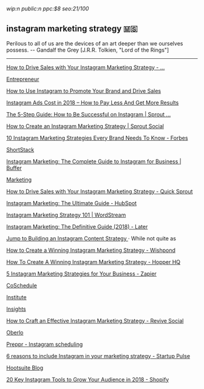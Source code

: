 ###### wip:n public:n ppc:$8 seo:21/100

## instagram marketing strategy :montserrat:

Perilous to all of us are the devices of an art deeper than we ourselves
possess.
		-- Gandalf the Grey [J.R.R. Tolkien, "Lord of the Rings"]


----------


[      How to Drive Sales with Your Instagram Marketing Strategy - ... ](https://www.quicksprout.com/2018/06/25/how-to-drive-sales-with-your-instagram-marketing-strategy/)

[      Entrepreneur](http://www.entrepreneur.com/article/280964)

[      How to Use Instagram to Promote Your Brand and Drive Sales ](https://neilpatel.com/blog/drive-sales-with-instagram/)

[      Instagram Ads Cost in 2018 – How to Pay Less And Get More Results ](https://karolakarlson.com/instagram-ads-cost-and-bidding/)

[      The 5-Step Guide: How to Be Successful on Instagram | Sprout ... ](https://sproutsocial.com/insights/how-to-be-successful-on-instagram/)

[How to Create an Instagram Marketing Strategy | Sprout Social ](http://sproutsocial.com/insights/instagram-marketing-strategy-guide/amp/)

[10 Instagram Marketing Strategies Every Brand Needs To Know - Forbes ](http://www.forbes.com/sites/jaysondemers/2015/12/11/10-instagram-marketing-strategies-every-brand-needs-to-know/amp/)

[ShortStack ](http://www.shortstack.com/blog/instagram-marketing-strategies-small-business/)

[Instagram Marketing: The Complete Guide to Instagram for Business | Buffer ](http://buffer.com/instagram-marketing)

[Marketing ](http://www.lyfemarketing.com/blog/instagram-marketing-strategy/)

[How to Drive Sales with Your Instagram Marketing Strategy - Quick Sprout ](http://www.quicksprout.com/2018/06/25/how-to-drive-sales-with-your-instagram-marketing-strategy/)

[Instagram Marketing: The Ultimate Guide - HubSpot ](http://www.hubspot.com/instagram-marketing)

[Instagram Marketing Strategy 101 | WordStream ](http://www.wordstream.com/blog/ws/2018/08/09/instagram-marketing-strategy)

[Instagram Marketing: The Definitive Guide (2018) - Later ](http://later.com/instagram-marketing/)

[Jump to Building an Instagram Content Strategy ](https://later.com/instagram-marketing/#chapter7) · While not quite as

[How to Create a Winning Instagram Marketing Strategy - Wishpond ](http://blog.wishpond.com/post/115675437360/instagram-marketing-strategy)

[How To Create A Winning Instagram Marketing Strategy - Hopper HQ ](http://www.hopperhq.com/blog/instagram-marketing-strategy/amp/)

[5 Instagram Marketing Strategies for Your Business - Zapier ](http://zapier.com/blog/instagram-strategies-for-business/)

[CoSchedule ](http://coschedule.com/blog/instagram-marketing-strategy/)

[Institute ](http://contentmarketinginstitute.com/2015/08/instagram-marketing-strategies/)

[Insights ](http://insights.newscred.com/instagram-strategies-content-marketing/)

[How to Craft an Effective Instagram Marketing Strategy - Revive Social ](http://revive.social/effective-instagram-marketing-strategy/)

[Oberlo ](http://www.oberlo.com/blog/instagram-marketing-strategy/amp)

[Preppr - Instagram scheduling ](http://preppr.com/how-to-do-instagram-marketing)

[6 reasons to include Instagram in your marketing strategy - Startup Pulse ](http://blog.startuppulse.net/6-reasons-to-include-instagram-in-your-marketing-strategy-fdfcb71914a0)

[Hootsuite Blog ](http://blog.hootsuite.com/how-to-create-a-social-media-marketing-plan/amp/)

[20 Key Instagram Tools to Grow Your Audience in 2018 - Shopify ](http://www.shopify.com/content-services/blog/en/119748357-instagram-tools.amp)

